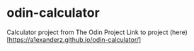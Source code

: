 # odin-calculator
Calculator project from The Odin Project
Link to project (here) [https://a1exanderz.github.io/odin-calculator/]
